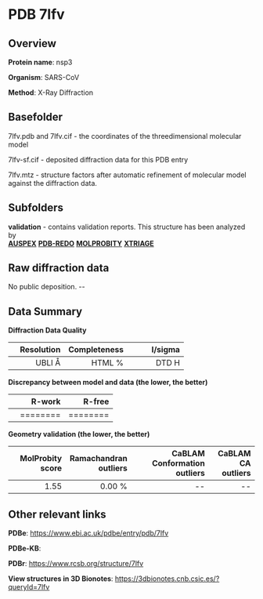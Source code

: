 # PDB 7lfv

## Overview

**Protein name**: nsp3

**Organism**: SARS-CoV

**Method**: X-Ray Diffraction



## Basefolder

7lfv.pdb and 7lfv.cif - the coordinates of the threedimensional molecular model

7lfv-sf.cif - deposited diffraction data for this PDB entry

7lfv.mtz - structure factors after automatic refinement of molecular model against the diffraction data.

## Subfolders





**validation** - contains validation reports. This structure has been analyzed by <br>[**AUSPEX**](https://github.com/thorn-lab/coronavirus_structural_task_force/tree/master/pdb/nsp3/SARS-CoV/7lfv/validation/auspex) [**PDB-REDO**](https://github.com/thorn-lab/coronavirus_structural_task_force/tree/master/pdb/nsp3/SARS-CoV/7lfv/validation/pdb-redo) [**MOLPROBITY**](https://github.com/thorn-lab/coronavirus_structural_task_force/tree/master/pdb/nsp3/SARS-CoV/7lfv/validation/molprobity) [**XTRIAGE**](https://github.com/thorn-lab/coronavirus_structural_task_force/blob/master/pdb/nsp3/SARS-CoV/7lfv/validation/Xtriage_output.log)   



## Raw diffraction data

No public deposition. --<br> 

## Data Summary
**Diffraction Data Quality**

|   | Resolution | Completeness| I/sigma |
|---|-------------:|----------------:|--------------:|
|   |UBLI Å| HTML %|<img width=50/>DTD H|

**Discrepancy between model and data (the lower, the better)**

|   | **R-work**| **R-free**   
|---|-------------:|----------------:|           
||========|========|

**Geometry validation (the lower, the better)**

|   |**MolProbity<br>score**| **Ramachandran<br>outliers** | **CaBLAM<br>Conformation outliers** | **CaBLAM<br>CA outliers** |
|---|-------------:|----------------:|----------------:|----------------:|
||  1.55|  0.00 %|--|--|

 

 



## Other relevant links 
**PDBe**:  https://www.ebi.ac.uk/pdbe/entry/pdb/7lfv

**PDBe-KB**:  
 
**PDBr**: https://www.rcsb.org/structure/7lfv 

**View structures in 3D Bionotes**: https://3dbionotes.cnb.csic.es/?queryId=7lfv

